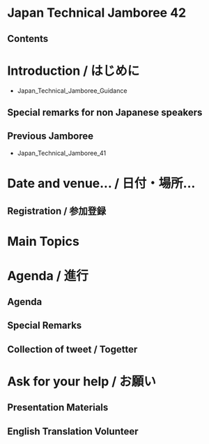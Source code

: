 # Japan Technical Jamboree 42
## Contents
# Introduction / はじめに
* Japan_Technical_Jamboree_Guidance
## Special remarks for non Japanese speakers
## Previous Jamboree
* Japan_Technical_Jamboree_41
# Date and venue... / 日付・場所...
## Registration / 参加登録
# Main Topics
# Agenda / 進行
## Agenda
## Special Remarks
## Collection of tweet / Togetter
# Ask for your help / お願い
## Presentation Materials
## English Translation Volunteer
